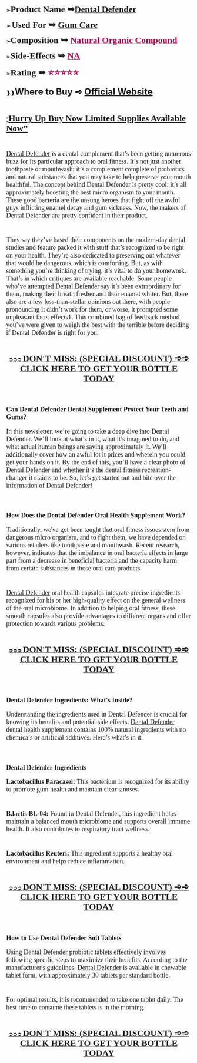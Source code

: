 <p><span style="color: #212121;"><strong>➢</strong><span style="font-size: large;"><strong><span style="font-family: 'Liberation Serif', serif;"><span style="font-size: x-large;">Product Name ➥</span></span></strong><strong><a class="western" href="https://besthealthtopic.com/dental-defender-buy/"><span style="font-family: 'Liberation Serif', serif;"><span style="font-size: x-large;">Dental Defender</span></span></a></strong></span></span></p>
<p><span style="color: #212121;"><strong>➢ </strong><span style="font-size: large;"><strong><span style="font-family: 'Liberation Serif', serif;"><span style="font-size: x-large;"><strong>Used For </strong></span></span></strong><strong><span style="font-family: 'Liberation Serif', serif;"><span style="font-size: x-large;"><strong>➥ </strong></span></span></strong><strong><a class="western" href="https://besthealthtopic.com/dental-defender-buy/"><span style="font-family: 'Liberation Serif', serif;"><span style="font-size: x-large;"><strong>Gum Care</strong></span></span></a></strong></span></span></p>
<p><span style="color: #212121;"><strong>➢</strong><span style="font-family: 'Liberation Serif', serif;"><span style="font-size: large;"><strong><span style="font-size: x-large;"><strong>Composition ➥ </strong></span></strong><strong><a class="western" href="https://besthealthtopic.com/dental-defender-buy/"><span style="color: #a80053;"><span style="font-size: x-large;"><strong>Natural Organic Compound</strong></span></span></a></strong></span></span></span></p>
<p><span style="color: #212121;"><strong>➢</strong><span style="font-family: 'Liberation Serif', serif;"><span style="font-size: large;"><strong><span style="font-size: x-large;"><strong>Side-Effects ➥ </strong></span></strong><strong><a class="western" href="https://besthealthtopic.com/dental-defender-buy/"><span style="color: #a80053;"><span style="font-size: x-large;"><strong>NA</strong></span></span></a></strong></span></span></span></p>
<p><span style="color: #212121;"><strong>➢</strong><span style="font-family: 'Liberation Serif', serif;"><span style="font-size: large;"><strong><span style="font-size: x-large;"><strong>Rating ➥ </strong></span></strong><strong><span style="color: #a80053;"><span style="font-size: x-large;"><strong>⭐⭐⭐⭐⭐</strong></span></span></strong></span></span></span></p>
<p><strong>❱❱<span style="font-size: x-large;"><strong>Where to Buy ➺ <a class="western" href="https://besthealthtopic.com/dental-defender-buy/">Official Website</a></strong></span></strong></p>
<p>&nbsp;</p>
<p align="left"><span style="color: #212121;"><span style="color: #0563c1;"><a class="western" href="https://besthealthtopic.com/dental-defender-buy/"><span style="color: #80003f;">&ldquo;</span></a><span style="font-family: 'Liberation Serif', serif;"><span style="font-size: x-large;"><a class="western" href="https://besthealthtopic.com/dental-defender-buy/"><span lang="en-US"><strong>Hurry Up Buy Now Limited Supplies Available Now&rdquo;</strong></span></a></span></span></span></span></p>
<p>&nbsp;</p>
<p><span style="color: #212121;"><span style="font-family: 'Liberation Serif', serif;"><span style="font-size: large;"><a class="western" href="https://www.facebook.com/DentalDefenderProbiotic/">Dental Defender</a> is a dental complement that&rsquo;s been getting numerous buzz for its particular approach to oral fitness. It&rsquo;s not just another toothpaste or mouthwash; it&rsquo;s a complement complete of probiotics and natural substances that you may take to help preserve your mouth healthful. The concept behind Dental Defender is pretty cool: it&rsquo;s all approximately boosting the best micro organism to your mouth. These good bacteria are the unsung heroes that fight off the awful guys inflicting enamel decay and gum sickness. Now, the makers of Dental Defender are pretty confident in their product.</span></span></span></p>
<p>&nbsp;</p>
<p><span style="color: #212121;"><span style="font-family: 'Liberation Serif', serif;"><span style="font-size: large;">They say they&rsquo;ve based their components on the modern-day dental studies and feature packed it with stuff that&rsquo;s recognized to be right on your health. They&rsquo;re also dedicated to preserving out whatever that would be dangerous, which is comforting. But, as with something you&rsquo;re thinking of trying, it&rsquo;s vital to do your homework. That&rsquo;s in which critiques are available reachable. Some people who&rsquo;ve attempted <a class="western" href="https://dentaldefender-reviews.company.site/">Dental Defender</a> say it&rsquo;s been extraordinary for them, making their breath fresher and their enamel whiter. But, there also are a few less-than-stellar opinions out there, with people pronouncing it didn&rsquo;t work for them, or worse, it prompted some unpleasant facet effects1. This combined bag of feedback method you&rsquo;ve were given to weigh the best with the terrible before deciding if Dental Defender is right for you.</span></span></span></p>
<p>&nbsp;</p>
<p align="center"><span style="color: #212121;"><u><strong><a class="western" href="https://besthealthtopic.com/dental-defender-buy/">➲➲➲ </a><span style="font-family: 'Liberation Serif', serif;"><span style="font-size: large;"><strong><a class="western" href="https://besthealthtopic.com/dental-defender-buy/"><span style="font-size: x-large;">DON'T MISS: (SPECIAL DISCOUNT) ➾➾ CLICK HERE TO GET YOUR BOTTLE TODAY</span></a></strong></span></span></strong></u></span></p>
<p>&nbsp;</p>
<h2><span style="color: #212121;"><span style="font-family: 'Liberation Serif', serif;"><span style="font-size: large;"><strong>Can Dental Defender Dental Supplement Protect Your Teeth and Gums?</strong></span></span></span></h2>
<p><span style="color: #212121;"><span style="font-family: 'Liberation Serif', serif;"><span style="font-size: large;">In this newsletter, we&rsquo;re going to take a deep dive into Dental Defender. We&rsquo;ll look at what&rsquo;s in it, what it&rsquo;s imagined to do, and what actual human beings are saying approximately it. We&rsquo;ll additionally cover how an awful lot it prices and wherein you could get your hands on it. By the end of this, you&rsquo;ll have a clear photo of Dental Defender and whether it&rsquo;s the dental fitness recreation-changer it claims to be. So, let&rsquo;s get started out and bite over the information of Dental Defender!</span></span></span></p>
<p>&nbsp;</p>
<h2><span style="color: #212121;"><span style="font-family: 'Liberation Serif', serif;"><span style="font-size: large;"><strong>How Does the Dental Defender Oral Health Supplement Work?</strong></span></span></span></h2>
<p><span style="color: #212121;"><span style="font-family: 'Liberation Serif', serif;"><span style="font-size: large;">Traditionally, we've got been taught that oral fitness issues stem from dangerous micro organism, and to fight them, we have depended on various retailers like toothpaste and mouthwash. Recent research, however, indicates that the imbalance in oral bacteria effects in large part from a decrease in beneficial bacteria and the capacity harm from certain substances in those oral care products.</span></span></span></p>
<p>&nbsp;</p>
<p><span style="color: #212121;"><span style="font-family: 'Liberation Serif', serif;"><span style="font-size: large;"><a class="western" href="https://dentaldefender-reviews.godaddysites.com/">Dental Defender</a> oral health capsules integrate precise ingredients recognized for his or her high-quality effect on the general wellness of the oral microbiome. In addition to helping oral fitness, these smooth capsules also provide advantages to different organs and offer protection towards various problems.</span></span></span></p>
<p>&nbsp;</p>
<p align="center"><span style="color: #212121;"><u><strong><a class="western" href="https://besthealthtopic.com/dental-defender-buy/">➲➲➲ </a><span style="font-family: 'Liberation Serif', serif;"><span style="font-size: large;"><strong><a class="western" href="https://besthealthtopic.com/dental-defender-buy/"><span style="font-size: x-large;">DON'T MISS: (SPECIAL DISCOUNT) ➾➾ CLICK HERE TO GET YOUR BOTTLE TODAY</span></a></strong></span></span></strong></u></span></p>
<p>&nbsp;</p>
<h2><span style="color: #212121;"><span style="font-family: 'Liberation Serif', serif;"><span style="font-size: large;"><strong><strong>Dental Defender Ingredients: What's Inside?</strong></strong></span></span></span></h2>
<p><span style="color: #212121;"><span style="font-family: 'Liberation Serif', serif;"><span style="font-size: large;">Understanding the ingredients used in Dental Defender is crucial for knowing its benefits and potential side effects. <a class="western" href="https://dentaldefender-reviews.godaddysites.com/">Dental Defender</a> dental health supplement contains 100% natural ingredients with no chemicals or artificial additives. Here&rsquo;s what&rsquo;s in it:</span></span></span></p>
<p>&nbsp;</p>
<h2><span style="color: #212121;"><span style="font-family: 'Liberation Serif', serif;"><span style="font-size: large;"><strong><strong>Dental Defender Ingredients</strong></strong></span></span></span></h2>
<p><span style="color: #212121;"><span style="font-family: 'Liberation Serif', serif;"><span style="font-size: large;"><strong>Lactobacillus Paracasei: </strong>This bacterium is recognized for its ability to promote gum health and maintain clear sinuses.</span></span></span></p>
<p>&nbsp;</p>
<p><span style="color: #212121;"><span style="font-family: 'Liberation Serif', serif;"><span style="font-size: large;"><strong>B.lactis BL-04:</strong> Found in Dental Defender, this ingredient helps maintain a balanced mouth microbiome and supports overall immune health. It also contributes to respiratory tract wellness.</span></span></span></p>
<p>&nbsp;</p>
<p><span style="color: #212121;"><span style="font-family: 'Liberation Serif', serif;"><span style="font-size: large;"><strong>Lactobacillus Reuteri: </strong>This ingredient supports a healthy oral environment and helps reduce inflammation.</span></span></span></p>
<p>&nbsp;</p>
<p align="center"><span style="color: #212121;"><u><strong><a class="western" href="https://besthealthtopic.com/dental-defender-buy/">➲➲➲ </a><span style="font-family: 'Liberation Serif', serif;"><span style="font-size: large;"><strong><a class="western" href="https://besthealthtopic.com/dental-defender-buy/"><span style="font-size: x-large;">DON'T MISS: (SPECIAL DISCOUNT) ➾➾ CLICK HERE TO GET YOUR BOTTLE TODAY</span></a></strong></span></span></strong></u></span></p>
<p>&nbsp;</p>
<h2><span style="color: #212121;"><span style="font-family: 'Liberation Serif', serif;"><span style="font-size: large;"><strong><strong>How to Use Dental Defender Soft Tablets</strong></strong></span></span></span></h2>
<p><span style="color: #212121;"><span style="font-family: 'Liberation Serif', serif;"><span style="font-size: large;">Using Dental Defender probiotic tablets effectively involves following specific steps to maximize their benefits. According to the manufacturer's guidelines, <a class="western" href="https://www.facebook.com/DentalDefenderProbiotic/">Dental Defender</a> is available in chewable tablet form, with approximately 30 tablets per standard bottle.</span></span></span></p>
<p>&nbsp;</p>
<p><span style="color: #212121;"><span style="font-family: 'Liberation Serif', serif;"><span style="font-size: large;">For optimal results, it is recommended to take one tablet daily. The best time to consume these tablets is in the morning.</span></span></span></p>
<p>&nbsp;</p>
<p align="center"><span style="color: #212121;"><u><strong><a class="western" href="https://besthealthtopic.com/dental-defender-buy/">➲➲➲ </a><span style="font-family: 'Liberation Serif', serif;"><span style="font-size: large;"><strong><a class="western" href="https://besthealthtopic.com/dental-defender-buy/"><span style="font-size: x-large;">DON'T MISS: (SPECIAL DISCOUNT) ➾➾ CLICK HERE TO GET YOUR BOTTLE TODAY</span></a></strong></span></span></strong></u></span></p>
<p>&nbsp;</p>
